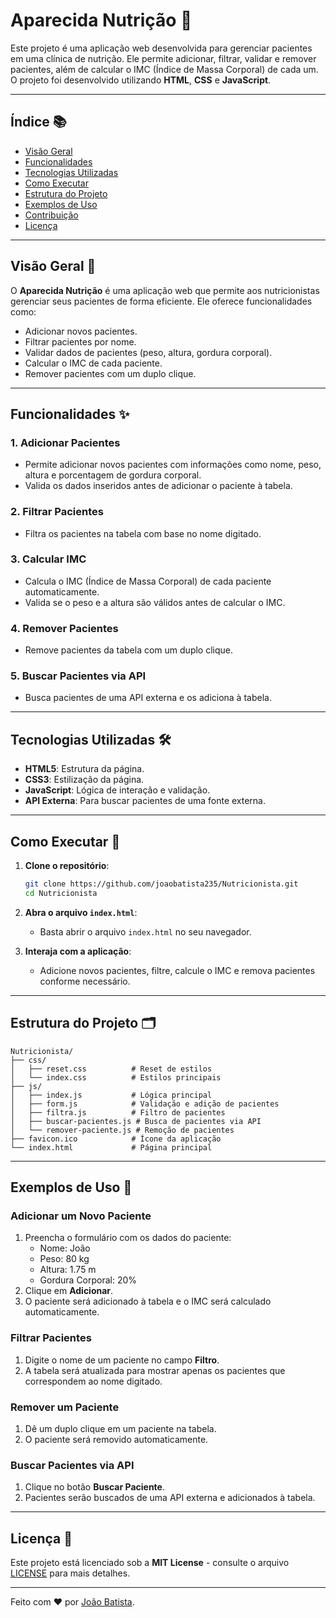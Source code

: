 # Aparecida Nutrição 🥗

Este projeto é uma aplicação web desenvolvida para gerenciar pacientes em uma clínica de nutrição. Ele permite adicionar, filtrar, validar e remover pacientes, além de calcular o IMC (Índice de Massa Corporal) de cada um. O projeto foi desenvolvido utilizando **HTML**, **CSS** e **JavaScript**.

---

## Índice 📚

- [Visão Geral](#visão-geral-)
- [Funcionalidades](#funcionalidades-)
- [Tecnologias Utilizadas](#tecnologias-utilizadas-)
- [Como Executar](#como-executar-)
- [Estrutura do Projeto](#estrutura-do-projeto-)
- [Exemplos de Uso](#exemplos-de-uso-)
- [Contribuição](#contribuição-)
- [Licença](#licença-)

---

## Visão Geral 🌟

O **Aparecida Nutrição** é uma aplicação web que permite aos nutricionistas gerenciar seus pacientes de forma eficiente. Ele oferece funcionalidades como:

- Adicionar novos pacientes.
- Filtrar pacientes por nome.
- Validar dados de pacientes (peso, altura, gordura corporal).
- Calcular o IMC de cada paciente.
- Remover pacientes com um duplo clique.

---

## Funcionalidades ✨

### 1. **Adicionar Pacientes**
- Permite adicionar novos pacientes com informações como nome, peso, altura e porcentagem de gordura corporal.
- Valida os dados inseridos antes de adicionar o paciente à tabela.

### 2. **Filtrar Pacientes**
- Filtra os pacientes na tabela com base no nome digitado.

### 3. **Calcular IMC**
- Calcula o IMC (Índice de Massa Corporal) de cada paciente automaticamente.
- Valida se o peso e a altura são válidos antes de calcular o IMC.

### 4. **Remover Pacientes**
- Remove pacientes da tabela com um duplo clique.

### 5. **Buscar Pacientes via API**
- Busca pacientes de uma API externa e os adiciona à tabela.

---

## Tecnologias Utilizadas 🛠️

- **HTML5**: Estrutura da página.
- **CSS3**: Estilização da página.
- **JavaScript**: Lógica de interação e validação.
- **API Externa**: Para buscar pacientes de uma fonte externa.

---

## Como Executar 🚀

1. **Clone o repositório**:
   ```bash
   git clone https://github.com/joaobatista235/Nutricionista.git
   cd Nutricionista
   ```

2. **Abra o arquivo `index.html`**:
   - Basta abrir o arquivo `index.html` no seu navegador.

3. **Interaja com a aplicação**:
   - Adicione novos pacientes, filtre, calcule o IMC e remova pacientes conforme necessário.

---

## Estrutura do Projeto 🗂️

```
Nutricionista/
├── css/
│   ├── reset.css          # Reset de estilos
│   └── index.css          # Estilos principais
├── js/
│   ├── index.js           # Lógica principal
│   ├── form.js            # Validação e adição de pacientes
│   ├── filtra.js          # Filtro de pacientes
│   ├── buscar-pacientes.js # Busca de pacientes via API
│   └── remover-paciente.js # Remoção de pacientes
├── favicon.ico            # Ícone da aplicação
└── index.html             # Página principal
```

---

## Exemplos de Uso 📝

### Adicionar um Novo Paciente
1. Preencha o formulário com os dados do paciente:
   - Nome: João
   - Peso: 80 kg
   - Altura: 1.75 m
   - Gordura Corporal: 20%
2. Clique em **Adicionar**.
3. O paciente será adicionado à tabela e o IMC será calculado automaticamente.

### Filtrar Pacientes
1. Digite o nome de um paciente no campo **Filtro**.
2. A tabela será atualizada para mostrar apenas os pacientes que correspondem ao nome digitado.

### Remover um Paciente
1. Dê um duplo clique em um paciente na tabela.
2. O paciente será removido automaticamente.

### Buscar Pacientes via API
1. Clique no botão **Buscar Paciente**.
2. Pacientes serão buscados de uma API externa e adicionados à tabela.

---

## Licença 📜

Este projeto está licenciado sob a **MIT License** - consulte o arquivo [LICENSE](LICENSE) para mais detalhes.

---

Feito com ❤️ por [João Batista](https://github.com/joaobatista235).
